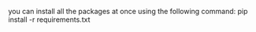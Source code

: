 you can install all the packages at once using the following command:
pip install -r requirements.txt